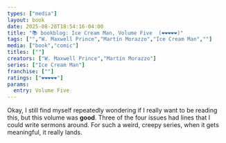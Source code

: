 ```yaml
---
types: ["media"]
layout: book
date: 2025-08-28T18:54:16-04:00
title: "📚 bookblog: Ice Cream Man, Volume Five  (❤️❤️❤️❤️❤️)"
tags: ["","W. Maxwell Prince","Martín Morazzo","Ice Cream Man",""]
media: ["book","comic"]
titles: [""]
creators: ["W. Maxwell Prince","Martín Morazzo"]
series: ["Ice Cream Man"]
franchise: [""]
ratings: ["❤️❤️❤️❤️❤️"]
params:
  entry: Volume Five
---
```


Okay, I still find myself repeatedly wondering if I really want to be reading this, but this volume was **good**. Three of the four issues had lines that I could write sermons around. For such a weird, creepy series, when it gets meaningful, it really lands.
